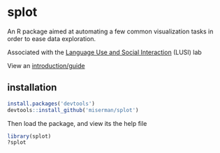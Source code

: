 # splot
An R package aimed at automating a few common visualization tasks in order to ease data exploration.

Associated with the [Language Use and Social Interaction](https://www.depts.ttu.edu/psy/lusi/) (LUSI) lab

View an [introduction/guide](https://www.myweb.ttu.edu/miserman/splot.html)
## installation
```R
install.packages('devtools')
devtools::install_github('miserman/splot')
```
Then load the package, and view its the help file
```R
library(splot)
?splot
```

